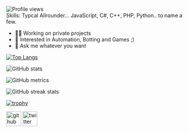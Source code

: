 ![Profile views](https://gpvc.arturio.dev/iKasu2k)  
Skills: Typcal Allrounder... JavaScript, C#, C++, PHP, Python.. to name a few. 

- 👨‍💻 Working on private projects
- 🧠 Interested in Automation, Botting and Games ;) 
- 💬 Ask me whatever you want


[![Top Langs](https://github-readme-stats.vercel.app/api/top-langs/?username=iKasu2k)](https://github.com/anuraghazra/github-readme-stats)


 




![GitHub stats](https://github-readme-stats.vercel.app/api?username=iKasu2k&show_icons=true)  

![GitHub metrics](https://metrics.lecoq.io/iKasu2k)  

![GitHub streak stats](https://github-readme-streak-stats.herokuapp.com/?user=iKasu2k)  

[![trophy](https://github-profile-trophy.vercel.app/?username=iKasu2k)](https://github.com/ryo-ma/github-profile-trophy)

[<img src='https://cdn.jsdelivr.net/npm/simple-icons@3.0.1/icons/github.svg' alt='github' height='40'>](https://github.com/iKasu2k)  [<img src='https://cdn.jsdelivr.net/npm/simple-icons@3.0.1/icons/twitter.svg' alt='twitter' height='40'>](https://twitter.com/janester2k)
